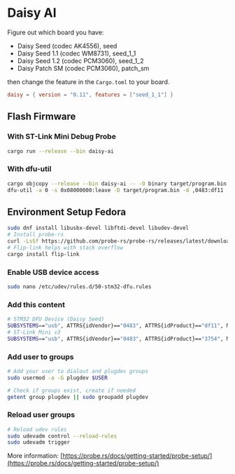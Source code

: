 # Daisy AI

Figure out which board you have:
- Daisy Seed (codec AK4556), seed
- Daisy Seed 1.1 (codec WM8731), seed_1_1
- Daisy Seed 1.2 (codec PCM3060), seed_1_2
- Daisy Patch SM (codec PCM3060), patch_sm

then change the feature in the `Cargo.toml` to your board.

```toml
daisy = { version = "0.11", features = ["seed_1_1"] }
```

## Flash Firmware

### With ST-Link Mini Debug Probe

```sh
cargo run --release --bin daisy-ai
```

### With dfu-util

```sh
cargo objcopy --release --bin daisy-ai -- -O binary target/program.bin
dfu-util -a 0 -s 0x08000000:leave -D target/program.bin -d ,0483:df11
```

## Environment Setup Fedora

```sh
sudo dnf install libusbx-devel libftdi-devel libudev-devel
# Install probe-rs
curl -LsSf https://github.com/probe-rs/probe-rs/releases/latest/download/probe-rs-tools-installer.sh | sh
# Flip-link helps with stack overflow
cargo install flip-link
```

### Enable USB device access

```sh
sudo nano /etc/udev/rules.d/50-stm32-dfu.rules
```

### Add this content

```sh
# STM32 DFU Device (Daisy Seed)
SUBSYSTEMS=="usb", ATTRS{idVendor}=="0483", ATTRS{idProduct}=="df11", MODE="0666", GROUP="plugdev"
# ST-Link Mini v3
SUBSYSTEMS=="usb", ATTRS{idVendor}=="0483", ATTRS{idProduct}=="3754", MODE:="0666", SYMLINK+="stlinkv3_%n"
```

### Add user to groups

```sh
# Add your user to dialout and plugdev groups
sudo usermod -a -G plugdev $USER

# Check if groups exist, create if needed
getent group plugdev || sudo groupadd plugdev
```

### Reload user groups

```sh
# Reload udev rules
sudo udevadm control --reload-rules
sudo udevadm trigger
```

More information: [https://probe.rs/docs/getting-started/probe-setup/](https://probe.rs/docs/getting-started/probe-setup/)
